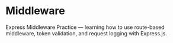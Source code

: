 # Middleware
Express Middleware Practice — learning how to use route-based middleware, token validation, and request logging with Express.js.
